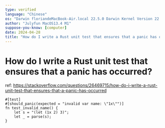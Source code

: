 ```yaml
---
type: verified
language: "Chinese"
os: "Darwin floriandeMacBook-Air.local 22.5.0 Darwin Kernel Version 22.5.0: Mon Apr 24 20:53:44 PDT 2023; root:xnu-8796.121.2~5/RELEASE_ARM64_T8103 arm64"
author: "Julyfun MacOS13.4 M1"
suppose-you-know: [computer]
date: 2024-04-28
title: "How do I write a Rust unit test that ensures that a panic has occurred?"
---
```


# How do I write a Rust unit test that ensures that a panic has occurred?

ref: https://stackoverflow.com/questions/26469715/how-do-i-write-a-rust-unit-test-that-ensures-that-a-panic-has-occurred

```
#[test]
#[should_panic(expected = "invalid var name: \"1x\"")]
fn test_invalid_name() {
    let s = "(let (1x 2) 3)";
    let _ = parse(s);
}
```


